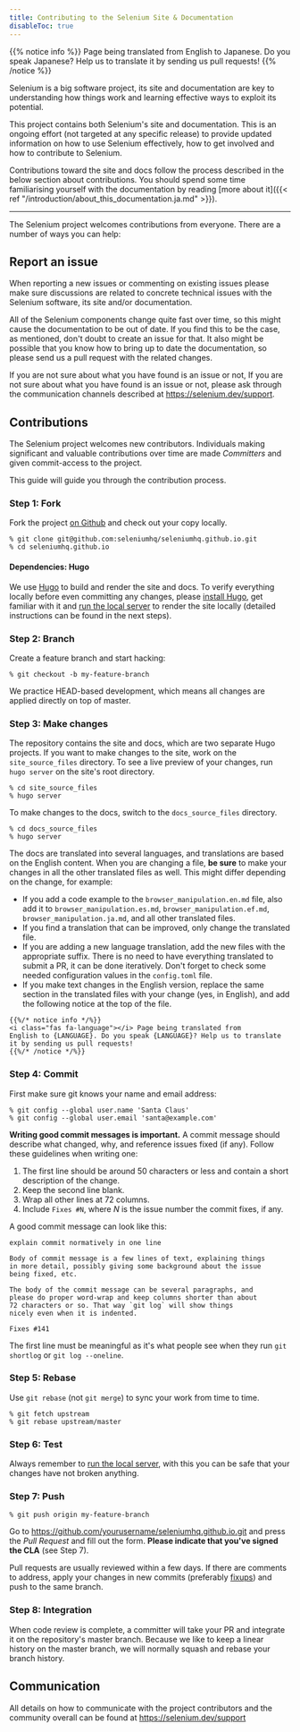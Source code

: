 ```yaml
---
title: Contributing to the Selenium Site & Documentation
disableToc: true
---
```


{{% notice info %}}
<i class="fas fa-language"></i> Page being translated from 
English to Japanese. Do you speak Japanese? Help us to translate
it by sending us pull requests!
{{% /notice %}}

Selenium is a big software project, its site and documentation are key
to understanding how things work and learning effective ways to exploit
its potential.

This project contains both Selenium's site and documentation. This is
an ongoing effort (not targeted at any specific release) to provide
updated information on how to use Selenium effectively, how to get
involved and how to contribute to Selenium.

Contributions toward the site and docs follow the process described in
the below section about contributions. You should spend some time
familiarising yourself with the documentation by reading
[more about it]({{< ref "/introduction/about_this_documentation.ja.md" >}}).

---

The Selenium project welcomes contributions from everyone. There are a
number of ways you can help:

## Report an issue

When reporting a new issues or commenting on existing issues please 
make sure discussions are related to concrete technical issues with the
Selenium software, its site and/or documentation.

All of the Selenium components change quite fast over time, so this
might cause the documentation to be out of date. If you find this to
be the case, as mentioned, don't doubt to create an issue for that.
It also might be possible that you know how to bring up to date the
documentation, so please send us a pull request with the related
changes.

If you are not sure about what you have found is an issue or not,
If you are not sure about what you have found is an issue or not,
please ask through the communication channels described at 
https://selenium.dev/support.

## Contributions

The Selenium project welcomes new contributors. Individuals making
significant and valuable contributions over time are made _Committers_
and given commit-access to the project.

This guide will guide you through the contribution process.

### Step 1: Fork

Fork the project [on Github](https://github.com/seleniumhq/seleniumhq.github.io)
and check out your copy locally.

```shell
% git clone git@github.com:seleniumhq/seleniumhq.github.io.git
% cd seleniumhq.github.io
```

#### Dependencies: Hugo

We use [Hugo](https://gohugo.io/) to build and render the site and docs.
To verify everything locally before even committing any changes, please
[install Hugo](https://gohugo.io/getting-started/installing/), get familiar
with it and [run the local server](https://gohugo.io/getting-started/usage/#livereload)
to render the site locally (detailed instructions can be found in the 
next steps).

### Step 2: Branch

Create a feature branch and start hacking:

```shell
% git checkout -b my-feature-branch
```

We practice HEAD-based development, which means all changes are applied
directly on top of master.

### Step 3: Make changes

The repository contains the site and docs, which are two separate Hugo 
projects. If you want to make changes to the site, work on the
`site_source_files` directory. To see a live preview of your changes,
run `hugo server` on the site's root directory.

```shell
% cd site_source_files
% hugo server
```

To make changes to the docs, switch to the `docs_source_files` directory. 

```shell
% cd docs_source_files
% hugo server
```

The docs are translated into several languages, and translations are based on
the English content. When you are changing a file, **be sure** to make your
changes in all the other translated files as well. This might differ depending
on the change, for example:
 
* If you add a code example to the `browser_manipulation.en.md` file,
also add it to `browser_manipulation.es.md`, `browser_manipulation.ef.md`, 
`browser_manipulation.ja.md`, and all other translated files.
* If you find a translation that can be improved, only change the translated
file.
* If you are adding a new language translation, add the new files with the
appropriate suffix. There is no need to have everything translated to submit a
PR, it can be done iteratively. Don't forget to check some needed configuration
values in the `config.toml` file.
* If you make text changes in the English version, replace the same section in
the translated files with your change (yes, in English), and add the following
notice at the top of the file. 

```
{{%/* notice info */%}}
<i class="fas fa-language"></i> Page being translated from 
English to {LANGUAGE}. Do you speak {LANGUAGE}? Help us to translate
it by sending us pull requests!
{{%/* /notice */%}}
```

### Step 4: Commit

First make sure git knows your name and email address:

```shell
% git config --global user.name 'Santa Claus'
% git config --global user.email 'santa@example.com'
```

**Writing good commit messages is important.** A commit message
should describe what changed, why, and reference issues fixed (if
any). Follow these guidelines when writing one:

1. The first line should be around 50 characters or less and contain a
    short description of the change.
2. Keep the second line blank.
3. Wrap all other lines at 72 columns.
4. Include `Fixes #N`, where _N_ is the issue number the commit
    fixes, if any.

A good commit message can look like this:

```text
explain commit normatively in one line

Body of commit message is a few lines of text, explaining things
in more detail, possibly giving some background about the issue
being fixed, etc.

The body of the commit message can be several paragraphs, and
please do proper word-wrap and keep columns shorter than about
72 characters or so. That way `git log` will show things
nicely even when it is indented.

Fixes #141
```

The first line must be meaningful as it's what people see when they
run `git shortlog` or `git log --oneline`.

### Step 5: Rebase

Use `git rebase` (not `git merge`) to sync your work from time to time.

```shell
% git fetch upstream
% git rebase upstream/master
```

### Step 6: Test

Always remember to [run the local server](https://gohugo.io/getting-started/usage/#livereload),
with this you can be safe that your changes have not broken anything.

### Step 7: Push

```shell
% git push origin my-feature-branch
```

Go to https://github.com/yourusername/seleniumhq.github.io.git and
press the _Pull Request_ and fill out the form. **Please indicate
that you've signed the CLA** (see Step 7).

Pull requests are usually reviewed within a few days. If there are
comments to address, apply your changes in new commits (preferably
[fixups](http://git-scm.com/docs/git-commit)) and push to the same
branch.

### Step 8: Integration

When code review is complete, a committer will take your PR and
integrate it on the repository's master branch. Because we like to keep a
linear history on the master branch, we will normally squash and rebase
your branch history.

## Communication

All details on how to communicate with the project contributors
and the community overall can be found at https://selenium.dev/support
